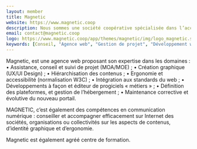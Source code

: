 ```yaml
---
layout: member
title: Magnetic
website: https://www.magnetic.coop
description: Nous sommes une société coopérative spécialisée dans l’accompagnement et le développement de sites web formidables, d’outils métier, d’applications mobile basés sur des technologies open source
email: contact@magnetic.coop
logo: https://www.magnetic.coop/app/themes/magnetic/img/logo_magnetic.svg
keywords: [Conseil, "Agence web", "Gestion de projet", "Développement web", "Transformation digitale", Drupal, WordPress, Typo3, E-commerce, UX-UI, "Organisme de formation", Symfony, Accessibilité]
---
```

Magnetic, est une agence web proposant son expertise dans les domaines :
• Assistance, conseil et suivi de projet (MOA/MOE) ;
• Création graphique (UX/UI Design) ;
• Hiérarchisation des contenus ;
• Ergonomie et accessibilité (normalisation W3C) ;
• Intégration aux standards du web ;
• Développements à façon et éditeur de progiciels « métiers » ;
• Définition des plateformes, et gestion de l’hébergement ;
• Maintenance corrective et évolutive du nouveau portail.

MAGNETIC, c’est également des compétences en communication numérique : conseiller et accompagner efficacement sur Internet des sociétés, organisations ou collectivités sur les aspects de contenus, d’identité graphique et d’ergonomie.

Magnetic est également agréé centre de formation.
